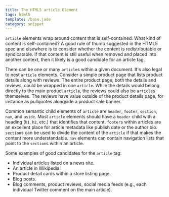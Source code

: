 ```yaml
---
title: The HTML5 article Element
tags: html5
template: /base.jade
category: snippet
---
```


`article` elements wrap around content that is self-contained. What kind of content is self-contained? A good rule of thumb suggested in the HTML5 spec and elsewhere is to consider whether the content is redistributable or syndicatable. If that content is still useful when removed and placed into another context, then it likely is a good candidate for an article tag.

There can be one or many `article`s within a given document. It's also legal to nest `article` elements. Consider a simple product page that lists product details along with reviews. The entire product page, both the details and reviews, could be wrapped in one `article`. While the details would belong directly to the main product `article`, the reviews could also be `article`s themselves. The reviews have value outside of the product details page, for instance as pullquotes alongside a product sale banner.

Common semantic child elements of `article` are `header`, `footer`, `section`, `nav`, and `aside`. Most `article` elements should have a `header` child with a heading (`h1`, `h2`, etc.) that identifies that content. `footer`s within articles are an excellent place for article metadata like publish date or the author bio. `section`s can be used to divide the content of the `article` if that makes the content more understandable. `nav` elements can contain navigation lists that point to the `section`s within an article.

Some examples of good candidates for the `article` tag:

* Individual articles listed on a news site.
* An article in Wikipedia.
* Product detail cards within a store listing page.
* Blog posts.
* Blog comments, product reviews, social media feeds (e.g., each individual Twitter comment on the main article).
